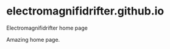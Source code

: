 # electromagnifidrifter.github.io
Electromagnifidrifter home page

Amazing home page.  

  
    
        
          
                    
                                        
                            
            
    
          
  
  
  
    

        
  

    
    
    

  
  



    
  

  

  
    
  
  


    
    





    
  

  
  
  

  
  


     









  









